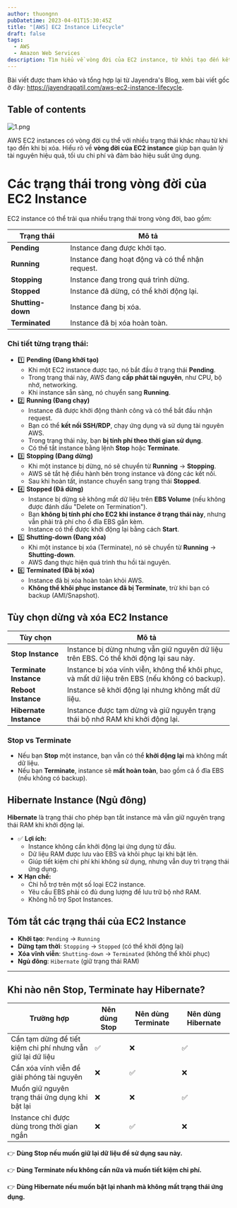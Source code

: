 ```yaml
---
author: thuongnn
pubDatetime: 2023-04-01T15:30:45Z
title: "[AWS] EC2 Instance Lifecycle"
draft: false
tags:
  - AWS
  - Amazon Web Services
description: Tìm hiểu về vòng đời của EC2 instance, từ khởi tạo đến kết thúc và các trạng thái trung gian.
---
```

Bài viết được tham khảo và tổng hợp lại từ Jayendra's Blog, xem bài viết gốc ở đây: https://jayendrapatil.com/aws-ec2-instance-lifecycle. 

## Table of contents


![1.png](@/assets/images/compute/ec2-instance-lifecycle/1.png)

AWS EC2 instances có vòng đời cụ thể với nhiều trạng thái khác nhau từ khi tạo đến khi bị xóa. Hiểu rõ về **vòng đời của EC2 instance** giúp bạn quản lý tài nguyên hiệu quả, tối ưu chi phí và đảm bảo hiệu suất ứng dụng.

# **Các trạng thái trong vòng đời của EC2 Instance**

EC2 instance có thể trải qua nhiều trạng thái trong vòng đời, bao gồm:

| **Trạng thái** | **Mô tả** |
| --- | --- |
| **Pending** | Instance đang được khởi tạo. |
| **Running** | Instance đang hoạt động và có thể nhận request. |
| **Stopping** | Instance đang trong quá trình dừng. |
| **Stopped** | Instance đã dừng, có thể khởi động lại. |
| **Shutting-down** | Instance đang bị xóa. |
| **Terminated** | Instance đã bị xóa hoàn toàn. |

### **Chi tiết từng trạng thái:**

- 1️⃣ **Pending (Đang khởi tạo)**
    - Khi một EC2 instance được tạo, nó bắt đầu ở trạng thái **Pending**.
    - Trong trạng thái này, AWS đang **cấp phát tài nguyên**, như CPU, bộ nhớ, networking.
    - Khi instance sẵn sàng, nó chuyển sang **Running**.
- 2️⃣ **Running (Đang chạy)**
    - Instance đã được khởi động thành công và có thể bắt đầu nhận request.
    - Bạn có thể **kết nối SSH/RDP**, chạy ứng dụng và sử dụng tài nguyên AWS.
    - Trong trạng thái này, bạn **bị tính phí theo thời gian sử dụng**.
    - Có thể tắt instance bằng lệnh **Stop** hoặc **Terminate**.
- 3️⃣ **Stopping (Đang dừng)**
    - Khi một instance bị dừng, nó sẽ chuyển từ **Running** → **Stopping**.
    - AWS sẽ tắt hệ điều hành bên trong instance và đóng các kết nối.
    - Sau khi hoàn tất, instance chuyển sang trạng thái **Stopped**.
- 4️⃣ **Stopped (Đã dừng)**
    - Instance bị dừng sẽ không mất dữ liệu trên **EBS Volume** (nếu không được đánh dấu "Delete on Termination").
    - Bạn **không bị tính phí cho EC2 khi instance ở trạng thái này**, nhưng vẫn phải trả phí cho ổ đĩa EBS gắn kèm.
    - Instance có thể được khởi động lại bằng cách **Start**.
- 5️⃣ **Shutting-down (Đang xóa)**
    - Khi một instance bị xóa (Terminate), nó sẽ chuyển từ **Running** → **Shutting-down**.
    - AWS đang thực hiện quá trình thu hồi tài nguyên.
- 6️⃣ **Terminated (Đã bị xóa)**
    - Instance đã bị xóa hoàn toàn khỏi AWS.
    - **Không thể khôi phục instance đã bị Terminate**, trừ khi bạn có backup (AMI/Snapshot).

## **Tùy chọn dừng và xóa EC2 Instance**

| **Tùy chọn** | **Mô tả** |
| --- | --- |
| **Stop Instance** | Instance bị dừng nhưng vẫn giữ nguyên dữ liệu trên EBS. Có thể khởi động lại sau này. |
| **Terminate Instance** | Instance bị xóa vĩnh viễn, không thể khôi phục, và mất dữ liệu trên EBS (nếu không có backup). |
| **Reboot Instance** | Instance sẽ khởi động lại nhưng không mất dữ liệu. |
| **Hibernate Instance** | Instance được tạm dừng và giữ nguyên trạng thái bộ nhớ RAM khi khởi động lại. |

### **Stop vs Terminate**

- Nếu bạn **Stop** một instance, bạn vẫn có thể **khởi động lại** mà không mất dữ liệu.
- Nếu bạn **Terminate**, instance sẽ **mất hoàn toàn**, bao gồm cả ổ đĩa EBS (nếu không có backup).

## **Hibernate Instance (Ngủ đông)**

**Hibernate** là trạng thái cho phép bạn tắt instance mà vẫn giữ nguyên trạng thái RAM khi khởi động lại.

- ✅ **Lợi ích:**
    - Instance không cần khởi động lại ứng dụng từ đầu.
    - Dữ liệu RAM được lưu vào EBS và khôi phục lại khi bật lên.
    - Giúp tiết kiệm chi phí khi không sử dụng, nhưng vẫn duy trì trạng thái ứng dụng.
- ❌ **Hạn chế:**
    - Chỉ hỗ trợ trên một số loại EC2 instance.
    - Yêu cầu EBS phải có đủ dung lượng để lưu trữ bộ nhớ RAM.
    - Không hỗ trợ Spot Instances.

## **Tóm tắt các trạng thái của EC2 Instance**

- **Khởi tạo**: `Pending` → `Running`
- **Dừng tạm thời**: `Stopping` → `Stopped` (có thể khởi động lại)
- **Xóa vĩnh viễn**: `Shutting-down` → `Terminated` (không thể khôi phục)
- **Ngủ đông**: `Hibernate` (giữ trạng thái RAM)

---

## **Khi nào nên Stop, Terminate hay Hibernate?**

| **Trường hợp** | **Nên dùng Stop** | **Nên dùng Terminate** | **Nên dùng Hibernate** |
| --- | --- | --- | --- |
| Cần tạm dừng để tiết kiệm chi phí nhưng vẫn giữ lại dữ liệu | ✅ | ❌ | ✅ |
| Cần xóa vĩnh viễn để giải phóng tài nguyên | ❌ | ✅ | ❌ |
| Muốn giữ nguyên trạng thái ứng dụng khi bật lại | ❌ | ❌ | ✅ |
| Instance chỉ được dùng trong thời gian ngắn | ❌ | ✅ | ❌ |

👉 **Dùng Stop nếu muốn giữ lại dữ liệu để sử dụng sau này.**

👉 **Dùng Terminate nếu không cần nữa và muốn tiết kiệm chi phí.**

👉 **Dùng Hibernate nếu muốn bật lại nhanh mà không mất trạng thái ứng dụng.**
